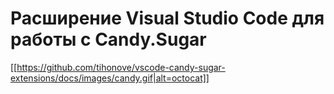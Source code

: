 # Расширение Visual Studio Code для работы с Candy.Sugar 

[[https://github.com/tihonove/vscode-candy-sugar-extensions/docs/images/candy.gif|alt=octocat]]

